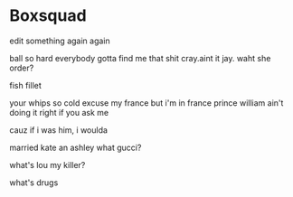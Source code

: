 # Boxsquad

edit something
again
again


ball so hard everybody gotta find me that shit cray.aint it jay. waht she order?

fish fillet

your whips so cold
excuse my france but i'm in france
prince william
ain't doing it right if you ask me

cauz if i was him, i woulda
 
 married kate an ashley
what gucci?

what's lou my killer?

what's drugs 
